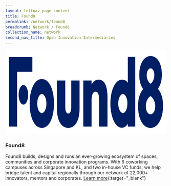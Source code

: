 ```yaml
---
layout: leftnav-page-content
title: Found8
permalink: /network/found8
breadcrumb: Network / Found8
collection_name: network
second_nav_title: Open Innovation Intermediaries
---
```


<a href="https://www.found8.com/corporate-innovation">
<img src="/images/partners/Found8.jpg" alt="1" style="width:1046px;height:262px">
</a>

<h3>Found8</h3>

Found8 builds, designs and runs an ever-growing ecosystem of spaces, communities and corporate innovation programs. With 6 coworking campuses across Singapore and KL, and two in-house VC funds, we help bridge talent and capital regionally through our network of 22,000+ innovators, mentors and corporates.
[Learn more](https://www.found8.com/corporate-innovation){:target="_blank"}
